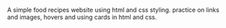 A simple food recipes website using html and css styling.
practice on links and images,
hovers and using cards in html and css.